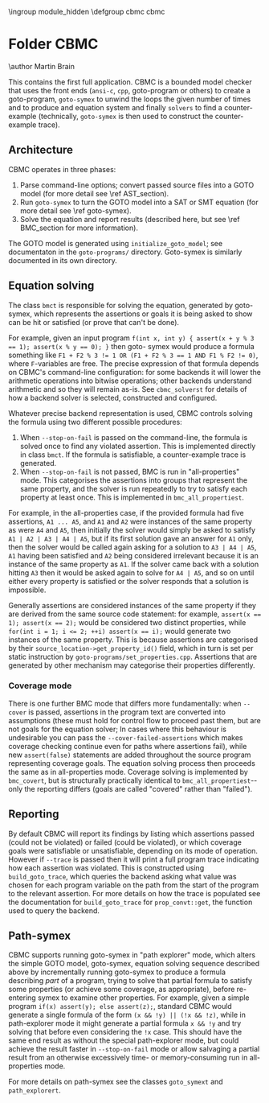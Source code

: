 \ingroup module_hidden
\defgroup cbmc cbmc

# Folder CBMC

\author Martin Brain

This contains the first full application. CBMC is a bounded model
checker that uses the front ends (`ansi-c`, `cpp`, goto-program or
others) to create a goto-program, `goto-symex` to unwind the loops the
given number of times and to produce and equation system and finally
`solvers` to find a counter-example (technically, `goto-symex` is then
used to construct the counter-example trace).

## Architecture

CBMC operates in three phases:

1. Parse command-line options; convert passed source files into a GOTO model
   (for more detail see \ref AST_section).
2. Run `goto-symex` to turn the GOTO model into a SAT or SMT equation
   (for more detail see \ref goto-symex).
3. Solve the equation and report results (described here, but see
   \ref BMC_section for more information).

The GOTO model is generated using `initialize_goto_model`; see documentaton
in the `goto-programs/` directory. Goto-symex is similarly documented in its
own directory.

## Equation solving

The class `bmct` is responsible for solving the equation, generated by
goto-symex, which represents the assertions or goals it is being asked to show
can be hit or satisfied (or prove that can't be done).

For example, given an input program
`f(int x, int y) { assert(x + y % 3 == 1); assert(x % y == 0); }` then goto-
symex would produce a formula something like
`F1 + F2 % 3 != 1 OR (F1 + F2 % 3 == 1 AND F1 % F2 != 0)`, where `F`-variables
are free. The precise expression of that formula depends on CBMC's command-line
configuration: for some backends it will lower the arithmetic operations into
bitwise operations; other backends understand arithmetic and so they will remain
as-is. See `cbmc_solverst` for details of how a backend solver is selected,
constructed and configured.

Whatever precise backend representation is used, CBMC controls solving the
formula using two different possible procedures:

1. When `--stop-on-fail` is passed on the command-line, the formula is solved
   once to find any violated assertion. This is implemented directly in
   class `bmct`. If the formula is satisfiable, a counter-example trace is
   generated.
2. When `--stop-on-fail` is not passed, BMC is run in "all-properties" mode.
   This categorises the assertions into groups that represent the same property,
   and the solver is run repeatedly to try to satisfy each property at least
   once. This is implemented in `bmc_all_propertiest`.

For example, in the all-properties case, if the provided formula had five
assertions, `A1 ... A5`, and `A1` and `A2` were instances of the same property
as were `A4` and `A5`, then initially the solver would simply be asked to
satisfy `A1 | A2 | A3 | A4 | A5`, but if its first solution gave an answer for
`A1` only, then the solver would be called again asking for a solution to
`A3 | A4 | A5`, `A1` having been satisfied and `A2` being considered irrelevant
because it is an instance of the same property as `A1`. If the solver came back
with a solution hitting `A3` then it would be asked again to solve for
`A4 | A5`, and so on until either every property is satisfied or the solver
responds that a solution is impossible.

Generally assertions are considered instances of the same property if they are
derived from the same source code statement: for example,
`assert(x == 1); assert(x == 2);` would be considered two distinct properties,
while `for(int i = 1; i <= 2; ++i) assert(x == i);` would generate two instances
of the same property. This is because assertions are categorised by their
`source_location->get_property_id()` field, which in turn is set per static
instruction by `goto-programs/set_properties.cpp`. Assertions that are generated
by other mechanism may categorise their properties differently.

### Coverage mode

There is one further BMC mode that differs more fundamentally: when `--cover`
is passed, assertions in the program text are converted into assumptions (these
must hold for control flow to proceed past them, but are not goals for the
equation solver; In cases where this behaviour is undesirable you can pass the
`--cover-failed-assertions` which makes coverage checking continue even for
paths where assertions fail), while new `assert(false)` statements are added
throughout the source program representing coverage goals. The equation solving
process then proceeds the same as in all-properties mode. Coverage solving is
implemented by `bmc_covert`, but is structurally practically identical to
`bmc_all_propertiest`-- only the reporting differs (goals are called "covered"
rather than "failed").

## Reporting

By default CBMC will report its findings by listing which assertions passed
(could not be violated) or failed (could be violated), or which coverage goals
were satisfiable or unsatisfiable, depending on its mode of operation. However
if `--trace` is passed then it will print a full program trace indicating how
each assertion was violated. This is constructed using `build_goto_trace`, which
queries the backend asking what value was chosen for each program variable on
the path from the start of the program to the relevant assertion. For more
details on how the trace is populated see the documentation for
`build_goto_trace` for `prop_convt::get`, the function used to query the
backend.

## Path-symex

CBMC supports running goto-symex in "path explorer" mode, which alters the
simple GOTO model, goto-symex, equation solving sequence described above by
incrementally running goto-symex to produce a formula describing *part* of a
program, trying to solve that partial formula to satisfy some properties (or
achieve some coverage, as appropriate), before re-entering symex to examine
other properties. For example, given a simple program
`if(x) assert(y); else assert(z);`, standard CBMC would generate a single
formula of the form `(x && !y) || (!x && !z)`, while in path-explorer mode it
might generate a partial formula `x && !y` and try solving that before even
considering the `!x` case. This should have the same end result as without the
special path-explorer mode, but could achieve the result faster in
`--stop-on-fail` mode or allow salvaging a partial result from an otherwise
excessively time- or memory-consuming run in all-properties mode.

For more details on path-symex see the classes `goto_symext` and
`path_explorert`.
